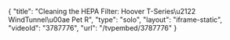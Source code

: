 {
    "title": "Cleaning the HEPA Filter: Hoover T-Series\u2122 WindTunnel\u00ae Pet R",
    "type": "solo",
    "layout": "iframe-static",
    "videoId": "3787776",
    "url": "\/tvpembed\/3787776"
}
